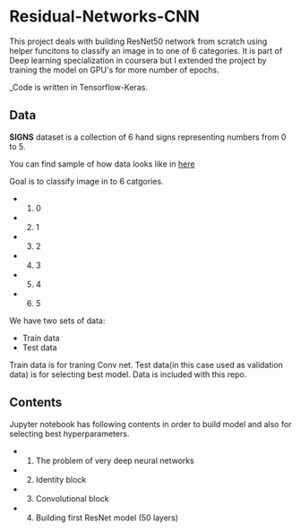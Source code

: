 # Residual-Networks-CNN

This project deals with building ResNet50 network from scratch using helper funcitons to classify an image in to one of 6 categories.
It is part of Deep learning specialization in coursera but I extended the project by training the model on GPU's for more number of 
epochs.

_Code is written in Tensorflow-Keras.

## Data

**SIGNS** dataset is a collection of 6 hand signs representing numbers from 0 to 5.

You can find sample of how data looks like in [here](https://github.com/raviteja-ganta/Residual-Networks-CNN/tree/master/Images)

Goal is to classify image in to 6 catgories.

* 1) 0
* 2) 1
* 3) 2
* 4) 3
* 5) 4
* 6) 5

We have two sets of data:

* Train data
* Test data

Train data is for traning Conv net. Test data(in this case used as validation data) is for selecting best model.
Data is included with this repo.

## Contents

Jupyter notebook has following contents in order to build model and also for selecting best hyperparameters.
* 1) The problem of very deep neural networks
* 2) Identity block
* 3) Convolutional block
* 4) Building first ResNet model (50 layers)

